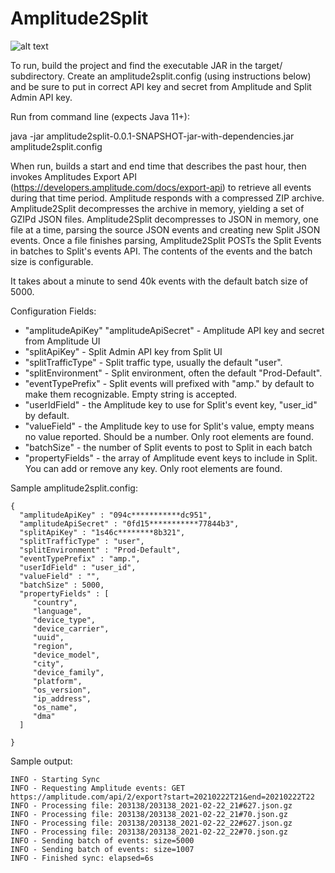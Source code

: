 # Amplitude2Split

![alt text](http://www.cortazar-split.com/Amplitude2SplitEventsIntegration.png)

To run, build the project and find the executable JAR in the target/ subdirectory.  Create an amplitude2split.config (using instructions below) and be sure to put in correct API key and secret from Amplitude and Split Admin API key.  

Run from command line (expects Java 11+):

java -jar amplitude2split-0.0.1-SNAPSHOT-jar-with-dependencies.jar amplitude2split.config

When run, builds a start and end time that describes the past hour, then invokes Amplitudes Export API (https://developers.amplitude.com/docs/export-api) to retrieve all events during that time period.  Amplitude responds with a compressed ZIP archive.  Amplitude2Split decompresses the archive in memory, yielding a set of GZIPd JSON files.  Amplitude2Split decompresses to JSON in memory, one file at a time, parsing the source JSON events and creating new Split JSON events.  Once a file finishes parsing, Amplitude2Split POSTs the Split Events in batches to Split's events API.  The contents of the events and the batch size is configurable.

It takes about a minute to send 40k events with the default batch size of 5000.

Configuration Fields:
* "amplitudeApiKey" "amplitudeApiSecret" - Amplitude API key and secret from Amplitude UI
* "splitApiKey" - Split Admin API key from Split UI
* "splitTrafficType" - Split traffic type, usually the default "user".
* "splitEnvironment" - Split environment, often the default "Prod-Default".
* "eventTypePrefix" - Split events will prefixed with "amp." by default to make them recognizable.  Empty string is accepted.
* "userIdField" - the Amplitude key to use for Split's event key, "user_id" by default.
* "valueField" - the Amplitude key to use for Split's value, empty means no value reported.  Should be a number.  Only root elements are found.
* "batchSize" - the number of Split events to post to Split in each batch
* "propertyFields" - the array of Amplitude event keys to include in Split.  You can add or remove any key.  Only root elements are found.

Sample amplitude2split.config:
```
{
  "amplitudeApiKey" : "094c***********dc951",
  "amplitudeApiSecret" : "0fd15***********77844b3",
  "splitApiKey" : "1s46c********8b321",
  "splitTrafficType" : "user",
  "splitEnvironment" : "Prod-Default",
  "eventTypePrefix" : "amp.",
  "userIdField" : "user_id",
  "valueField" : "",
  "batchSize" : 5000,
  "propertyFields" : [
  	 "country", 
  	 "language", 
  	 "device_type", 
  	 "device_carrier", 
  	 "uuid",
	 "region", 
	 "device_model", 
	 "city", 
	 "device_family", 
	 "platform", 
	 "os_version",
	 "ip_address", 
	 "os_name", 
	 "dma"
  ]
  
}
```

Sample output:

```
INFO - Starting Sync
INFO - Requesting Amplitude events: GET https://amplitude.com/api/2/export?start=20210222T21&end=20210222T22 
INFO - Processing file: 203138/203138_2021-02-22_21#627.json.gz 
INFO - Processing file: 203138/203138_2021-02-22_21#70.json.gz 
INFO - Processing file: 203138/203138_2021-02-22_22#627.json.gz 
INFO - Processing file: 203138/203138_2021-02-22_22#70.json.gz 
INFO - Sending batch of events: size=5000
INFO - Sending batch of events: size=1007
INFO - Finished sync: elapsed=6s 
```
